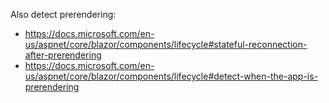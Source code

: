 Also detect prerendering:

- https://docs.microsoft.com/en-us/aspnet/core/blazor/components/lifecycle#stateful-reconnection-after-prerendering
- https://docs.microsoft.com/en-us/aspnet/core/blazor/components/lifecycle#detect-when-the-app-is-prerendering

